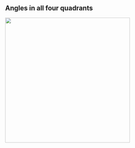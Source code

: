 ## Angles in all four quadrants

<img src="https://user-images.githubusercontent.com/90699946/151874614-edb74c21-f062-4af1-87e3-feadd998ae3f.png" width="400">
